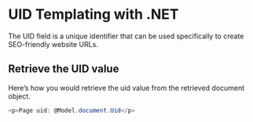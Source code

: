 # UID Templating with .NET

The UID field is a unique identifier that can be used specifically to create SEO-friendly website URLs.

## Retrieve the UID value

Here’s how you would retrieve the uid value from the retrieved document object.

```cs
<p>Page uid: @Model.document.Uid</p>
```
